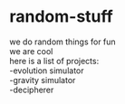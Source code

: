 # random-stuff
we do random things for fun\
we are cool\
here is a list of projects:\
-evolution simulator\
-gravity simulator\
-decipherer
